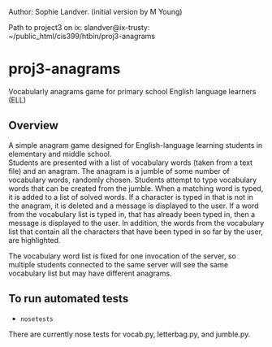 Author: Sophie Landver. (initial version by M Young)

Path to project3 on ix: slandver@ix-trusty: ~/public_html/cis399/htbin/proj3-anagrams

# proj3-anagrams
Vocabularly anagrams game for primary school English language learners (ELL)


## Overview

A simple anagram game designed for English-language learning students in 
elementary and middle school.  
Students are presented with a list of vocabulary words (taken from a text file) 
and an anagram.  The anagram is a jumble of some number of vocabulary words, randomly chosen.  Students attempt to type vocabulary words that can be created from the jumble.  When a matching word is typed, it is added to a list of solved words. If a character is typed in that is not in the anagram, it is deleted and a message is displayed to the user. If a word from the vocabulary list is typed in, that has already been typed in, then a message is displayed to the user. In addition, the words from the vocabulary list that contain all the characters that have been typed in so far by the user, are highlighted. 

The vocabulary word list is fixed for one invocation of the server, so multiple
students connected to the same server will see the same vocabulary list but may 
have different anagrams. 


## To run automated tests 
* `nosetests`

There are currently nose tests for vocab.py, letterbag.py, and jumble.py. 



